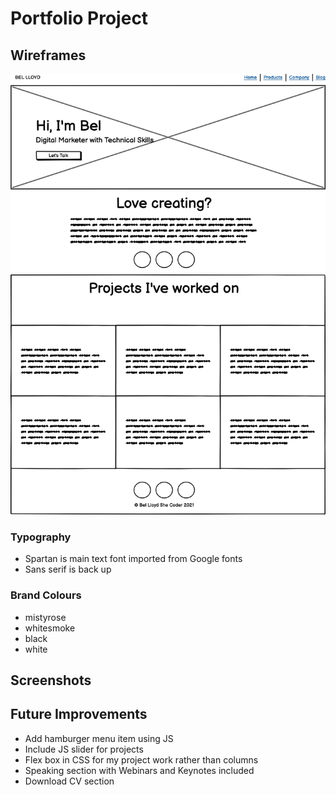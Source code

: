 # Portfolio Project

## Wireframes
<img src="images/portfolio-wireframes.png">

### Typography

- Spartan is main text font imported from Google fonts
- Sans serif is back up 


### Brand Colours

- mistyrose
- whitesmoke
- black
- white

## Screenshots

## Future Improvements

- Add hamburger menu item using JS
- Include JS slider for projects
- Flex box in CSS for my project work rather than columns
- Speaking section with Webinars and Keynotes included
- Download CV section